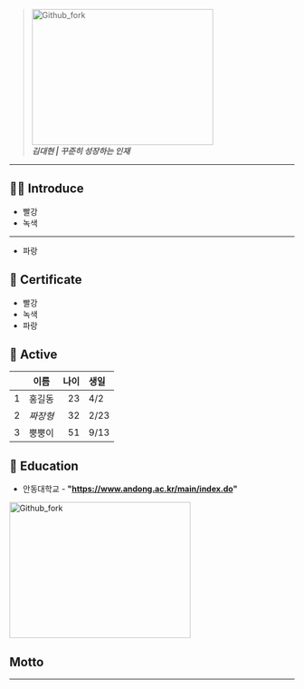 > <img src="https://user-images.githubusercontent.com/55431809/123606726-2aa29b80-d838-11eb-8ca1-cc5efb8f12a8.JPG" width="320px" height="240px"
title="px(픽셀) 크기 설정" alt="Github_fork"></img><br/>
> ***김대현  | 꾸준히 성장하는 인재***

<hr/>

## 🙋‍♀️ Introduce

* 빨강
* 녹색
***
* 파랑

## 📜 Certificate

* 빨강
* 녹색
* 파랑

## 🧩 Active

| | 이름 | 나이 | 생일 |
| :-: | :-: | -: | :- |
| 1 | 홍길동 | 23 | 4/2 |
| 2 | *짜장형* | 32 | 2/23|
| 3 | 뿡뿡이 | 51 | 9/13 |

## 🏫 Education

* 안동대학교 - **"https://www.andong.ac.kr/main/index.do"**

<img src="https://user-images.githubusercontent.com/55431809/123605444-cd5a1a80-d836-11eb-8008-2be708915f99.JPG" width="320px" height="240px"
title="px(픽셀) 크기 설정" alt="Github_fork"></img><br/>

## Motto

<hr/>
